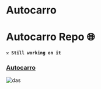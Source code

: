 # Autocarro

# Autocarro Repo 🌐

**`⚒️ Still working on it `**<br>
### <a href="https://github.com/rafael17cordeiro/Autocarro">Autocarro</a>


![das](https://user-images.githubusercontent.com/59150464/232928787-dfee2afd-3324-4f0d-93d8-cf79b0816078.jpg)
